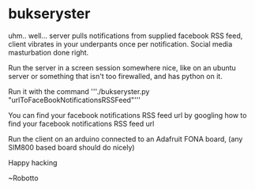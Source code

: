 # bukseryster
uhm.. well... server pulls notifications from supplied facebook RSS feed, client vibrates in your underpants once per notification. Social media masturbation done right.

Run the server in a screen session somewhere nice, like on an ubuntu server or something that isn't too firewalled, and has python on it.

Run it with the command '''./bukseryster.py "urlToFaceBookNotificationsRSSFeed"'''

You can find your facebook notifications RSS feed url by googling how to find your facebook notifications RSS feed url

Run the client on an arduino connected to an Adafruit FONA board, (any SIM800 based board should do nicely)

Happy hacking

~Robotto